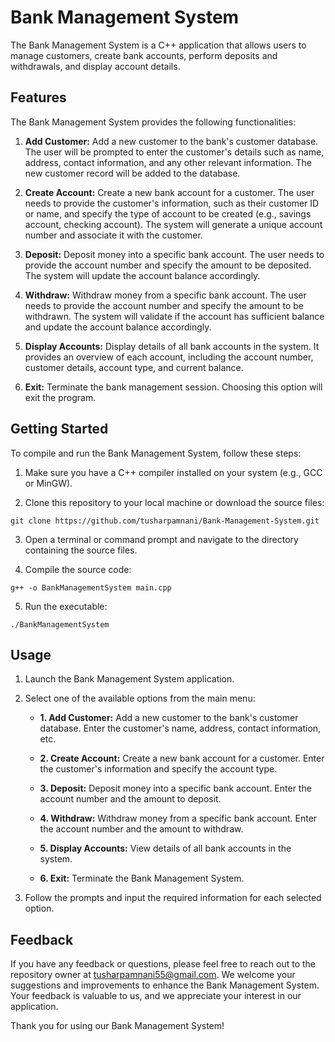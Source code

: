 # Bank Management System

The Bank Management System is a C++ application that allows users to manage customers, create bank accounts, perform deposits and withdrawals, and display account details.

## Features

The Bank Management System provides the following functionalities:

1. **Add Customer:** Add a new customer to the bank's customer database. The user will be prompted to enter the customer's details such as name, address, contact information, and any other relevant information. The new customer record will be added to the database.

2. **Create Account:** Create a new bank account for a customer. The user needs to provide the customer's information, such as their customer ID or name, and specify the type of account to be created (e.g., savings account, checking account). The system will generate a unique account number and associate it with the customer.

3. **Deposit:** Deposit money into a specific bank account. The user needs to provide the account number and specify the amount to be deposited. The system will update the account balance accordingly.

4. **Withdraw:** Withdraw money from a specific bank account. The user needs to provide the account number and specify the amount to be withdrawn. The system will validate if the account has sufficient balance and update the account balance accordingly.

5. **Display Accounts:** Display details of all bank accounts in the system. It provides an overview of each account, including the account number, customer details, account type, and current balance.

6. **Exit:** Terminate the bank management session. Choosing this option will exit the program.

## Getting Started

To compile and run the Bank Management System, follow these steps:

1. Make sure you have a C++ compiler installed on your system (e.g., GCC or MinGW).

2. Clone this repository to your local machine or download the source files:

```shell
git clone https://github.com/tusharpamnani/Bank-Management-System.git
```

3. Open a terminal or command prompt and navigate to the directory containing the source files.

4. Compile the source code:

```shell
g++ -o BankManagementSystem main.cpp
```

5. Run the executable:

```shell
./BankManagementSystem
```

## Usage

1. Launch the Bank Management System application.

2. Select one of the available options from the main menu:

   - **1. Add Customer:** Add a new customer to the bank's customer database. Enter the customer's name, address, contact information, etc.

   - **2. Create Account:** Create a new bank account for a customer. Enter the customer's information and specify the account type.

   - **3. Deposit:** Deposit money into a specific bank account. Enter the account number and the amount to deposit.

   - **4. Withdraw:** Withdraw money from a specific bank account. Enter the account number and the amount to withdraw.

   - **5. Display Accounts:** View details of all bank accounts in the system.

   - **6. Exit:** Terminate the Bank Management System.

3. Follow the prompts and input the required information for each selected option.

## Feedback

If you have any feedback or questions, please feel free to reach out to the repository owner at tusharpamnani55@gmail.com. We welcome your suggestions and improvements to enhance the Bank Management System. Your feedback is valuable to us, and we appreciate your interest in our application.

Thank you for using our Bank Management System!
